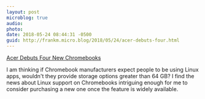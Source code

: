 ```yaml
---
layout: post
microblog: true
audio: 
photo: 
date: 2018-05-24 08:44:31 -0500
guid: http://frankm.micro.blog/2018/05/24/acer-debuts-four.html
---
```

[Acer Debuts Four New Chromebooks](https://chromeunboxed.com/news/acer-launches-four-chromebooks-kaby-lake-spin)

I am thinking if Chromebook manufacturers expect people to be using Linux apps, wouldn't they provide storage options greater than 64 GB? I find the news about Linux support on Chromebooks intriguing enough for me to consider purchasing a new one once the feature is widely available.
